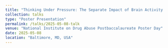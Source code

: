 ```yaml
---
title: "Thinking Under Pressure: The Separate Impact of Brain Activity and Arousal on Working Memory Performance."
collection: talks
type: "Poster Presentation"
permalink: /talks/2025-05-08-talk
venue: "National Institute on Drug Abuse Postbaccalaureate Poster Day"
date: 2025-05-08
location: "Baltimore, MD, USA"
---
```

